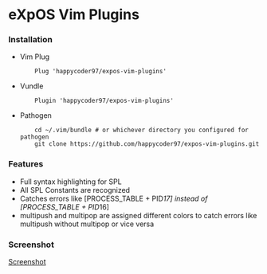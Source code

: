 # eXpOS Vim Plugins

### Installation
* Vim Plug
    ```
        Plug 'happycoder97/expos-vim-plugins'
    ```
* Vundle
    ```
        Plugin 'happycoder97/expos-vim-plugins'
    ```
* Pathogen
    ```
        cd ~/.vim/bundle # or whichever directory you configured for pathogen
        git clone https://github.com/happycoder97/expos-vim-plugins.git
    ```


### Features

* Full syntax highlighting for SPL
* All SPL Constants are recognized
* Catches errors like [PROCESS_TABLE + PID*17] instead of [PROCESS_TABLE + PID*16]
* multipush and multipop are assigned different colors to catch errors like 
  multipush without multipop or vice versa

### Screenshot
[Screenshot](screenshot.png)
